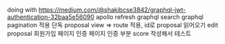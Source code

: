 doing with https://medium.com/@shakibcse3842/graphql-jwt-authentication-32baa5e56090
apollo refresh
graphql search
graphql pagination 적용
단독 proposal view => route 적용, id로 proposal 읽어오기
edit proposal
회원가입 페이지
인증 페이지
인증 부분 score 작성해서 테스트
